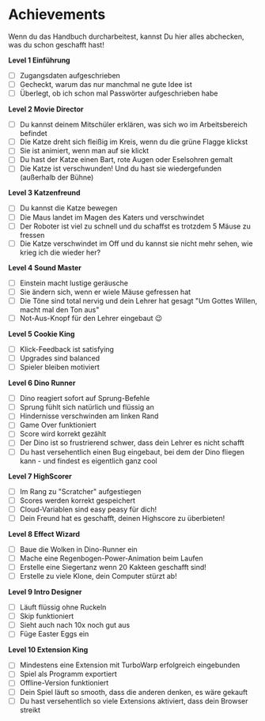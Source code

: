 # Achievements

Wenn du das Handbuch durcharbeitest, kannst Du hier alles abchecken, was du schon geschafft hast!

**Level 1 Einführung**

- [ ] Zugangsdaten aufgeschrieben 
- [ ] Gecheckt, warum das nur manchmal ne gute Idee ist
- [ ] Überlegt, ob ich schon mal Passwörter aufgeschrieben habe

**Level 2 Movie Director**

- [ ] Du kannst deinem Mitschüler erklären, was sich wo im Arbeitsbereich befindet
- [ ] Die Katze dreht sich fleißig im Kreis, wenn du die grüne Flagge klickst
- [ ] Sie ist animiert, wenn man auf sie klickt
- [ ] Du hast der Katze einen Bart, rote Augen oder Eselsohren gemalt 
- [ ] Die Katze ist verschwunden! Und du hast sie wiedergefunden (außerhalb der Bühne)

**Level 3 Katzenfreund**

- [ ] Du kannst die Katze bewegen
- [ ] Die Maus landet im Magen des Katers und verschwindet
- [ ] Der Roboter ist viel zu schnell und du schaffst es trotzdem 5 Mäuse zu fressen
- [ ] Die Katze verschwindet im Off und du kannst sie nicht mehr sehen, wie krieg ich die wieder her? 

**Level 4 Sound Master**

- [ ] Einstein macht lustige geräusche
- [ ] Sie ändern sich, wenn er wiele Mäuse gefressen hat
- [ ] Die Töne sind total nervig und dein Lehrer hat gesagt "Um Gottes Willen, macht mal den Ton aus"  
- [ ] Not-Aus-Knopf für den Lehrer eingebaut 😉

**Level 5 Cookie King**

- [ ] Klick-Feedback ist satisfying
- [ ] Upgrades sind balanced
- [ ] Spieler bleiben motiviert

**Level 6 Dino Runner**

- [ ] Dino reagiert sofort auf Sprung-Befehle
- [ ] Sprung fühlt sich natürlich und flüssig an
- [ ] Hindernisse verschwinden am linken Rand
- [ ] Game Over funktioniert
- [ ] Score wird korrekt gezählt
- [ ] Der Dino ist so frustrierend schwer, dass dein Lehrer es nicht schafft
- [ ] Du hast versehentlich einen Bug eingebaut, bei dem der Dino fliegen kann - und findest es eigentlich ganz cool

**Level 7 HighScorer**

- [ ] Im Rang zu "Scratcher" aufgestiegen
- [ ] Scores werden korrekt gespeichert
- [ ] Cloud-Variablen sind easy peasy für dich!
- [ ] Dein Freund hat es geschafft, deinen Highscore zu überbieten!

**Level 8 Effect Wizard**

- [ ] Baue die Wolken in Dino-Runner ein
- [ ] Mache eine Regenbogen-Power-Animation beim Laufen
- [ ] Erstelle eine Siegertanz wenn 20 Kakteen geschafft sind!
- [ ] Erstelle zu viele Klone, dein Computer stürzt ab!

**Level 9 Intro Designer**

- [ ] Läuft flüssig ohne Ruckeln
- [ ] Skip funktioniert
- [ ] Sieht auch nach 10x noch gut aus
- [ ] Füge Easter Eggs ein

**Level 10 Extension King**

- [ ] Mindestens eine Extension mit TurboWarp erfolgreich eingebunden
- [ ] Spiel als Programm exportiert
- [ ] Offline-Version funktioniert
- [ ] Dein Spiel läuft so smooth, dass die anderen denken, es wäre gekauft
- [ ] Du hast versehentlich so viele Extensions aktiviert, dass dein Browser streikt
